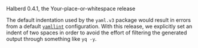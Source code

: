 Halberd 0.4.1, the Your-place-or-whitespace release

The default indentation used by the `yaml.v3` package would result in errors
from a default [`yamllint`][yamllint] configuration. With this release, we explicitly
set an indent of two spaces in order to avoid the effort of filtering the
generated output through something like `yq -y`.

[yamllint]: https://github.com/adrienverge/yamllint
